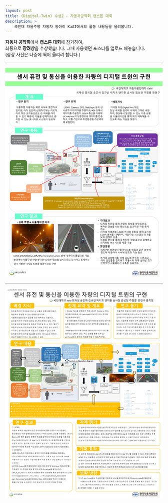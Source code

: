 ```yaml
---
layout: post
title: (Digital-Twin) 수상2 - 자동차공학회 캡스톤 대회
description: > 
    국민대 자율주행 자동차 동아리 KaAI에서의 활동 내용들을 올려봅니다.
---
```


**자동차 공학회**에서 **캡스톤 대회**에 참가하여,  
최종으로 **장려상**을 수상했습니다. 그때 사용했던 포스터를 업로드 해놓습니다.  
(상장 사진은 나중에 찍어 올리려 합니다.)

***
![img](https://github.com/junha1125/Imgaes_For_GitBlog/blob/master/2020-04-16/%EC%8A%AC%EB%9D%BC%EC%9D%B4%EB%93%9C_1.JPG?raw=true)  

***   
![img](https://github.com/junha1125/Imgaes_For_GitBlog/blob/master/2020-04-16/%EC%8A%AC%EB%9D%BC%EC%9D%B4%EB%93%9C_2.JPG?raw=true)  

